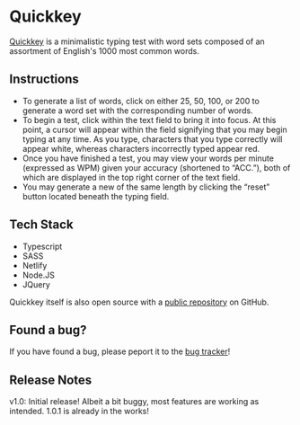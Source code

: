 # Quickkey


[Quickkey](quickkey.datsko.dev) is a minimalistic typing test with word sets composed of an assortment of English's 1000 most common words.


## Instructions

- To generate a list of words, click on either 25, 50, 100, or 200 to generate a word set with the corresponding number of words.
- To begin a test, click within the text field to bring it into focus. At this point, a cursor will appear within the field signifying that you may begin typing at any time. As you type, characters that you type correctly will appear white, whereas characters incorrectly typed appear red. 
- Once you have finished a test, you may view your words per minute (expressed as WPM) given your accuracy (shortened to “ACC.”), both of which are displayed in the top right corner of the text field. 
- You may generate a new of the same length by clicking the “reset” button located beneath the typing field.


## Tech Stack

- Typescript
- SASS
- Netlify
- Node.JS
- JQuery

Quickkey itself is also open source with a [public repository](https://github.com/bendatsko/Quickkey)
 on GitHub.

## Found a bug?

If you have found a bug, please peport it to the [bug tracker](https://github.com/bendatsko/Quickkey/issues)!


## Release Notes

v1.0: Initial release! Albeit a bit buggy, most features are working as intended. 1.0.1 is already in the works!

